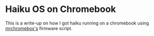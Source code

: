 # Haiku OS on Chromebook

This is a write-up on how I got haiku running on a chromebook using [mrchromebox's](mrchromebox.tech) firmware script.

